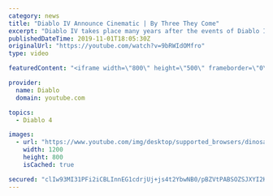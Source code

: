```yaml
---
category: news
title: "Diablo IV Announce Cinematic | By Three They Come"
excerpt: "Diablo IV takes place many years after the events of Diablo III, after millions have been slaughtered by the actions of the High ..."
publishedDateTime: 2019-11-01T18:05:30Z
originalUrl: "https://youtube.com/watch?v=9bRWIdOMfro"
type: video

featuredContent: "<iframe width=\"800\" height=\"500\" frameborder=\"0\" src=\"https://www.youtube.com/embed/9bRWIdOMfro\" allow=\"accelerometer; autoplay; encrypted-media; gyroscope; picture-in-picture\" allowfullscreen></iframe>"

provider:
  name: Diablo
  domain: youtube.com

topics:
  - Diablo 4

images:
  - url: "https://www.youtube.com/img/desktop/supported_browsers/dinosaur.png"
    width: 1200
    height: 800
    isCached: true

secured: "clIw93MI31PFi2iCBLInnEG1cdrjUj+js4t2YbwNB0/pBZVtPABSOZSJXYI2KD9zjjXLdg7Inkrbg6z1zkWq1/G+259K/7e/LMgLj3LgKuqrzXGqj+mBVwnHvKeNd5tB0o8DqL1ujy0HT9KZWz2Gr6dG3EZxxFwQRxptnpbHHUPhTbDNZ6AqLqaBFngLykMm6mYmri0raoJq41LX4rOjQeymgdLh/9IB/pPu3HskZIZlWaj3ZHnjmJYmkBR2vyEnO6DCX0mJFkmssktnYoOa1DJGMlrsYJ/WQEDTPHjJMgOY0U9rptV9rrJTito0iWqddV/kBZvyrLf3udDBV8jbKRX60i82OqsesAl40tN0PcAs0GjA3rvPNl3T+AtOPBAnnxv7lGn8MH3fgeoRmIdoPFHQPtqJC5p0+rhy6WLt2+EDtYKYH6kp3uV8U9WymwpY;r2dqdRmNBuJtCetP6RsGxA=="
---
```



